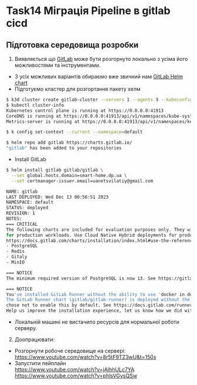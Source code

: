 # Task14 Міграція Pipeline в gitlab cicd

## Підготовка середовища розробки
1. Виявляється що [GitLab](https://docs.gitlab.com/ee/install/) може бути розгорнуто локально з усіма його можливостями та інструментами. 
- З усіх можливих варіантів обираємо вже звичний нам [GitLab Helm chart](https://docs.gitlab.com/charts/) 
- Підготуємо кластер для розгортання пакету хелм
```sh
$ k3d cluster create gitlab-cluster --servers 1 --agents 3 --kubeconfig-update-default
$ kubectl cluster-info
Kubernetes control plane is running at https://0.0.0.0:41913
CoreDNS is running at https://0.0.0.0:41913/api/v1/namespaces/kube-system/services/kube-dns:dns/proxy
Metrics-server is running at https://0.0.0.0:41913/api/v1/namespaces/kube-system/services/https:metrics-server:https/proxykubectl cluster-info

$ k config set-context --current --namespace=default

$ helm repo add gitlab https://charts.gitlab.io/
"gitlab" has been added to your repositories
```
- Install GitLab
```sh
$ helm install gitlab gitlab/gitlab \
  --set global.hosts.domain=smart-home.dp.ua \
  --set certmanager-issuer.email=uanetsvilatiy@gmail.com

NAME: gitlab
LAST DEPLOYED: Wed Dec 13 00:56:51 2023
NAMESPACE: default
STATUS: deployed
REVISION: 1
NOTES:
=== CRITICAL
The following charts are included for evaluation purposes only. They will not be supported by GitLab Support
for production workloads. Use Cloud Native Hybrid deployments for production. For more information visit
https://docs.gitlab.com/charts/installation/index.html#use-the-reference-architectures.
- PostgreSQL
- Redis
- Gitaly
- MinIO

=== NOTICE
The minimum required version of PostgreSQL is now 13. See https://gitlab.com/gitlab-org/charts/gitlab/-/blob/master/doc/installation/upgrade.md for more details.

=== NOTICE
You've installed GitLab Runner without the ability to use 'docker in docker'.
The GitLab Runner chart (gitlab/gitlab-runner) is deployed without the `privileged` flag by default for security purposes. This can be changed by setting `gitlab-runner.runners.privileged` to `true`. Before doing so, please read the GitLab Runner chart's documentation on why we
chose not to enable this by default. See https://docs.gitlab.com/runner/install/kubernetes.html#running-docker-in-docker-containers-with-gitlab-runners
Help us improve the installation experience, let us know how we did with a 1 minute survey:https://gitlab.fra1.qualtrics.com/jfe/form/SV_6kVqZANThUQ1bZb?installation=helm&release=16-6
```
- Локальній машині не вистачило ресурсів для нормальної роботи серверу. 

2. Доопрацювати:
- Розгорнути робоче середовище на сервері: 
https://www.youtube.com/watch?v=8r5tF9TZ3wU&t=150s
- Запустити пейплайн  
https://www.youtube.com/watch?v=jAIhhULc7YA  
https://www.youtube.com/watch?v=phlsVGysQSw  

